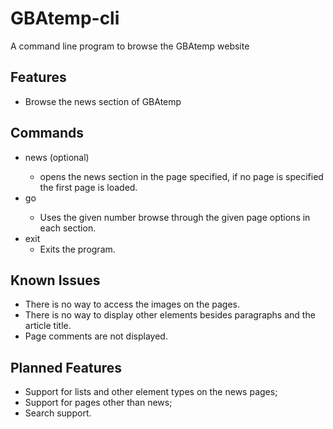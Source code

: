 # GBAtemp-cli
A command line program to browse the GBAtemp website
## Features
 - Browse the news section of GBAtemp

## Commands
 - news <page-number>(optional)
    - opens the news section in the page specified, if no page is specified the first page is loaded.
 - go <number>
    - Uses the given number browse through the given page options in each section.
 - exit
    - Exits the program.

## Known Issues
 - There is no way to access the images on the pages.
 - There is no way to display other elements besides paragraphs and the article title.
 - Page comments are not displayed.

## Planned Features
 - Support for lists and other element types on the news pages;
 - Support for pages other than news;
 - Search support.